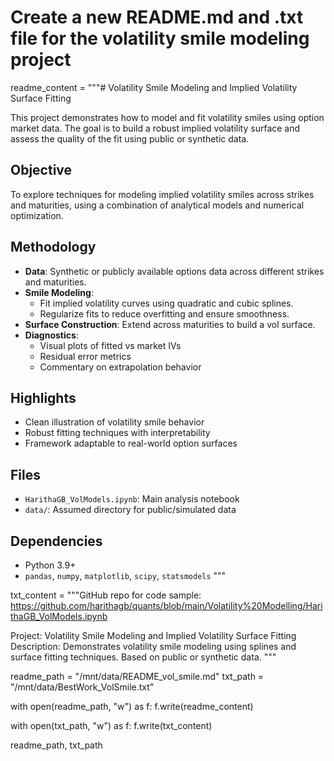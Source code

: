 # Create a new README.md and .txt file for the volatility smile modeling project

readme_content = """# Volatility Smile Modeling and Implied Volatility Surface Fitting

This project demonstrates how to model and fit volatility smiles using option market data. The goal is to build a robust implied volatility surface and assess the quality of the fit using public or synthetic data.

## Objective
To explore techniques for modeling implied volatility smiles across strikes and maturities, using a combination of analytical models and numerical optimization.

## Methodology
- **Data**: Synthetic or publicly available options data across different strikes and maturities.
- **Smile Modeling**:
  - Fit implied volatility curves using quadratic and cubic splines.
  - Regularize fits to reduce overfitting and ensure smoothness.
- **Surface Construction**: Extend across maturities to build a vol surface.
- **Diagnostics**:
  - Visual plots of fitted vs market IVs
  - Residual error metrics
  - Commentary on extrapolation behavior

## Highlights
- Clean illustration of volatility smile behavior
- Robust fitting techniques with interpretability
- Framework adaptable to real-world option surfaces

## Files
- `HarithaGB_VolModels.ipynb`: Main analysis notebook
- `data/`: Assumed directory for public/simulated data

## Dependencies
- Python 3.9+
- `pandas`, `numpy`, `matplotlib`, `scipy`, `statsmodels`
"""

txt_content = """GitHub repo for code sample: 
https://github.com/harithagb/quants/blob/main/Volatility%20Modelling/HarithaGB_VolModels.ipynb

Project: Volatility Smile Modeling and Implied Volatility Surface Fitting
Description: Demonstrates volatility smile modeling using splines and surface fitting techniques. Based on public or synthetic data.
"""

readme_path = "/mnt/data/README_vol_smile.md"
txt_path = "/mnt/data/BestWork_VolSmile.txt"

with open(readme_path, "w") as f:
    f.write(readme_content)

with open(txt_path, "w") as f:
    f.write(txt_content)

readme_path, txt_path
